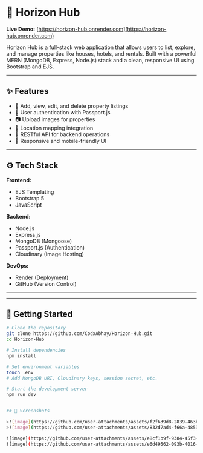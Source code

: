 # 🌅 Horizon Hub

**Live Demo:** [https://horizon-hub.onrender.com](https://horizon-hub.onrender.com)

Horizon Hub is a full-stack web application that allows users to list, explore, and manage properties like houses, hotels, and rentals. Built with a powerful MERN (MongoDB, Express, Node.js) stack and a clean, responsive UI using Bootstrap and EJS.

---

## ✨ Features

- 🏡 Add, view, edit, and delete property listings
- 🔐 User authentication with Passport.js
- 📷 Upload images for properties
- 📍 Location mapping integration
- 🧾 RESTful API for backend operations
- 📱 Responsive and mobile-friendly UI

---

## ⚙️ Tech Stack

**Frontend:**
- EJS Templating
- Bootstrap 5
- JavaScript

**Backend:**
- Node.js
- Express.js
- MongoDB (Mongoose)
- Passport.js (Authentication)
- Cloudinary (Image Hosting)

**DevOps:**
- Render (Deployment)
- GitHub (Version Control)

---

---

## 🚀 Getting Started

```bash
# Clone the repository
git clone https://github.com/CodxAbhay/Horizon-Hub.git
cd Horizon-Hub

# Install dependencies
npm install

# Set environment variables
touch .env
# Add MongoDB URI, Cloudinary keys, session secret, etc.

# Start the development server
npm run dev


## 📸 Screenshots

>![image](https://github.com/user-attachments/assets/f2f639d8-2839-463b-8325-5c91396937cc)
>![image](https://github.com/user-attachments/assets/832d7ad4-f66a-4853-9bef-696dd87d982e)

![image](https://github.com/user-attachments/assets/e8cf1b9f-9384-45f3-9266-0cf5ded2916c)
![image](https://github.com/user-attachments/assets/e6d49562-093b-4016-8af3-cd06c5ccfc04)



